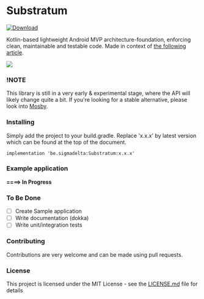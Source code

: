 # Substratum
[![Download](https://api.bintray.com/packages/sigmadeltasoftware/Substratum/Substratum/images/download.svg) ](https://bintray.com/sigmadeltasoftware/Substratum/Substratum/_latestVersion)

Kotlin-based lightweight Android MVP architecture-foundation, enforcing clean, maintainable and testable code. Made in context of [the following article](https://medium.com/@bojanbelic/iaa-2-touching-base-with-architecture-basics-mvp-clean-architectures-package-by-feature-1f2ee92ee4e8).

![](https://cdn-images-1.medium.com/max/1600/1*H0KafhijuPhqgSJsdUn_8Q.png)

### !NOTE
This library is still in a very early & experimental stage, where the API will likely change quite a bit. If you're looking for a stable alternative, please look into [Mosby](https://github.com/sockeqwe/mosby). 

### Installing
Simply add the project to your build.gradle. Replace 'x.x.x' by latest version which can be found at the top of the document.

```
implementation 'be.sigmadelta:Substratum:x.x.x'
```
### Example application
__====> In Progress__

### To Be Done
- [ ] Create Sample application
- [ ] Write documentation (dokka)
- [ ] Write unit/integration tests

### Contributing
Contributions are very welcome and can be made using pull requests.

### License
This project is licensed under the MIT License - see the [LICENSE.md](LICENSE.md) file for details

